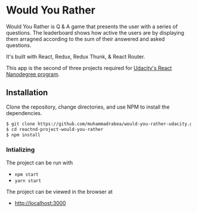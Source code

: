 # Would You Rather

Would You Rather is Q & A game that presents the user with a series of questions.
The leaderboard shows how active the users are by displaying them arragned according to the sum of their answered and asked questions.

It's built with React, Redux, Redux Thunk, & React Router.

This app is the second of three projects required for [Udacity's React Nanodegree program](https://www.udacity.com/course/react-nanodegree--nd019).


## Installation

Clone the repository, change directories, and use NPM to install the dependencies.

```bash
$ git clone https://github.com/muhammadrabea/would-you-rather-udacity.git
$ cd reactnd-project-would-you-rather
$ npm install
```

### Intializing 

The project can be run with

- `npm start`
- `yarn start`

The project can be viewed in the browser at

- [http://localhost:3000](http://localhost:3000)
